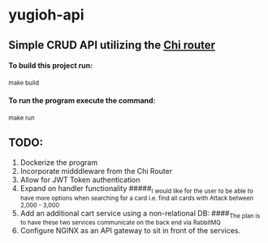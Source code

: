 # yugioh-api

## Simple CRUD API utilizing the [Chi router](https://github.com/go-chi/chi)

#### To build this project run:
  <sub>make build</sub>
  
#### To run the program execute the command:
  <sub>make run</sub>
  
## TODO:
  1. Dockerize the program
  2. Incorporate midddleware from the Chi Router
  3. Allow for JWT Token authentication
  4. Expand on handler functionality
    #####<sub>I would like for the user to be able to have more options when searching for a card i.e. find all cards with Attack between 2,000 - 3,000</sub>
  5. Add an additional cart service using a non-relational DB:
    ####<sub>The plan is to have these two services communicate on the back end via RabbitMQ
  6. Configure NGINX as an API gateway to sit in front of the services.
  
